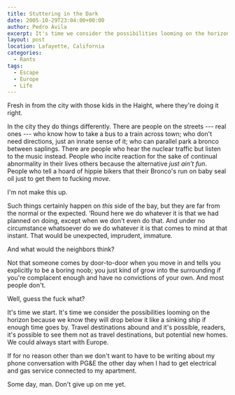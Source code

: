 ```yaml
---
title: Stuttering in the Dark
date: 2005-10-29T23:04:00+00:00
author: Pedro Ávila
excerpt: It's time we consider the possibilities looming on the horizon because we know they will drop below it like a sinking ship if enough time goes by.
layout: post
location: Lafayette, California
categories:
  - Rants
tags:
  - Escape
  - Europe
  - Life
---
```

Fresh in from the city with those kids in the Haight, where they're doing it right.

In the city they do things differently. There are people on the streets --- real ones --- who know how to take a bus to a train across town; who don't need directions, just an innate sense of it; who can parallel park a bronco between saplings. There are people who hear the nuclear traffic but listen to the music instead. People who incite reaction for the sake of continual abnormality in their lives others because the alternative _just ain't fun_. People who tell a hoard of hippie bikers that their Bronco's run on baby seal oil just to get them to fucking _move_.

I'm not make this up.

Such things certainly happen on _this_ side of the bay, but they are far from the normal or the expected. ‘Round here we do whatever it is that we had planned on doing, except when we don't even do that. And under no circumstance whatsoever do we do whatever it is that comes to mind at that instant. That would be unexpected, imprudent, immature.

And what would the neighbors think?

Not that someone comes by door-to-door when you move in and tells you explicitly to be a boring noob; you just kind of grow into the surrounding if you're complacent enough and have no convictions of your own. And most people don't.

Well, guess the fuck what?

It's time we start. It's time we consider the possibilities looming on the horizon because we know they will drop below it like a sinking ship if enough time goes by. Travel destinations abound and it's possible, readers, it's possible to see them not as travel destinations, but potential new homes. We could always start with Europe.

If for no reason other than we don't want to have to be writing about my phone conversation with PG&E the other day when I had to get electrical and gas service connected to my apartment.

Some day, man. Don't give up on me yet.